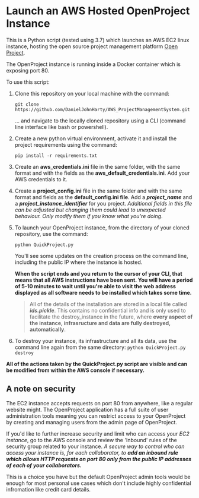 # Launch an AWS Hosted OpenProject Instance

This is a Python script (tested using 3.7) which launches an AWS EC2 linux instance, hosting the open source project management platform [Open Project](https://www.openproject.org).

The OpenProject instance is running inside a Docker container which is exposing port 80.



To use this script:

1. Clone this repository on your local machine with the command:

    ```git clone https://github.com/DanielJohnHarty/AWS_ProjectManagementSystem.git```

    ... and navigate to the locally cloned repository using a CLI (command line interface like bash or powershell).

2. Create a new python virtual environment, activate it and install the project requirements using the command:

    ```pip install -r requirements.txt```

3. Create an **aws_credentials.ini** file in the same folder, with the same format and with the fields as the **aws_default_credentials.ini**. Add your AWS credentials to it.

4. Create a **project_config.ini** file in the same folder and with the same format and fields as the **default_config.ini file**. Add a ***project_name*** and a ***project_instance_identifier*** for you project. *Additional fields in this file can be adjusted but changing them could lead to unexpected behaviour. Only modify them if you know what you're doing*. 

5. To launch your OpenProject instance, from the directory of your cloned repository, use the command:

    ```python QuickProject.py```

    You'll see some updates on the creation process on the command line, including the public IP where the instance is hosted.

    **When the script ends and you return to the cursor of your CLI, that means that all AWS instructions have been sent. You will have a period of 5-10 minutes to wait until you're able to visit the web address displayed as all software needs to be installed which takes some time.**
    

    > All of the details of the installation are stored in a local file called ***ids.pickle***. This contains no confidential info and is only used to facilitate the destroy_instance in the future, where **every aspect of the instance, infrasructure and data are fully destroyed, automatically**.

6. To destroy your instance, its infrastructure and all its data, use the command line again from the same directory:
    ```python QuickProject.py destroy```

**All of the actions taken by the QuickProject.py script are visible and can be modified from within the AWS console if necessary.**

## A note on security
The EC2 instance accepts requests on port 80 from anywhere, like a regular website might. The OpenProject application has a full suite of user administration tools meaning you can restrict access to your OpenProject by creating and managing users from the admin page of OpenProject. 

If you'd like to further increase security and limit who can access your *EC2 instance*, go to the AWS console and review the 'Inbound' rules of the security group related to your instance. *A secure way to control who can access your instance is, for each collaborator, to **add an inbound rule which allows HTTP requests on port 80 only from the public IP addresses of each of your collaborators.***

This is a choice you have but the default OpenProject admin tools would be enough for most personal use cases which don't include highly confidential infromation like credit card details.